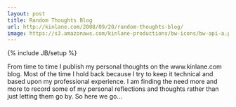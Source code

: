 ```yaml
---
layout: post
title: Random Thoughts Blog
url: http://kinlane.com/2008/09/20/random-thoughts-blog/
image: https://s3.amazonaws.com/kinlane-productions/bw-icons/bw-api-a.png
---
```

{% include JB/setup %}
<p>
     From time to time I publish my personal thoughts on the www.kinlane.com blog. Most of the time I hold back because I try to keep it technical and based upon my professional experience. I am finding the need more and more to record some of my personal reflections and thoughts rather than just letting them go by. So here we go...
</p>
